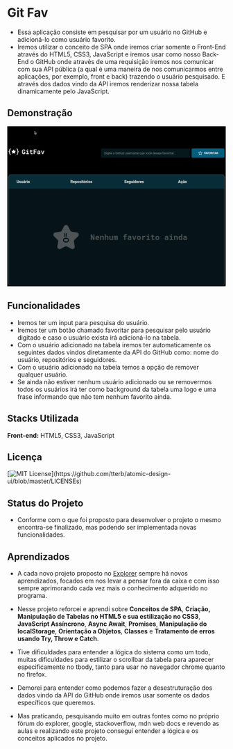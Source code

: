 
# Git Fav

- Essa aplicação consiste em pesquisar por um usuário no GitHub e adicioná-lo como usuário favorito.
- Iremos utilizar o conceito de SPA onde iremos criar somente o Front-End através do HTML5, CSS3, JavaScript e iremos usar como nosso Back-End o GitHub onde através de uma requisição iremos nos comunicar com sua API pública (a qual é uma maneira de nos comunicarmos entre aplicações, por exemplo, front e back) trazendo o usuário pesquisado. E através dos dados vindo da API iremos renderizar nossa tabela dinamicamente pelo JavaScript.


## Demonstração
<img src="https://github.com/wiltonmartinsdev/Git-Fav/blob/main/assets/gitfav.gif"/>


## Funcionalidades
- Iremos ter um input para pesquisa do usuário.
- Iremos ter um botão chamado favoritar para pesquisar pelo usuário digitado e caso o usuário exista irá adicioná-lo na tabela.
- Com o usuário adicionado na tabela iremos ter automaticamente os seguintes dados vindos diretamente da API do GitHub como: nome do usuário, repositórios e seguidores.
- Com o usuário adicionado na tabela temos a opção de remover qualquer usuário.
- Se ainda não estiver nenhum usuário adicionado ou se removermos todos os usuários irá ter como background da tabela uma logo e uma frase informando que não tem nenhum favorito ainda. 


## Stacks Utilizada

**Front-end:** HTML5, CSS3, JavaScript


## Licença

[![MIT License](https://img.shields.io/apm/l/atomic-design-ui.svg?)](https://github.com/tterb/atomic-design-ui/blob/master/LICENSEs)


## Status do Projeto

- Conforme com o que foi proposto para desenvolver o projeto o mesmo encontra-se finalizado, mas podendo ser implementada novas funcionalidades.


## Aprendizados

- A cada novo projeto proposto no [Explorer](https://www.rocketseat.com.br/explorer) sempre há novos aprendizados, focados em nos levar a pensar fora da caixa e com isso sempre aprimorando cada vez mais o conhecimento adquerido no programa.  

- Nesse projeto reforcei e aprendi sobre **Conceitos de SPA**, **Criação, Manipulação de Tabelas no HTML5 e sua estilização no CSS3**, **JavaScript Assíncrono**, **Async Await**, **Promises**, **Manipulação do localStorage**, **Orientação a Objetos**, **Classes** e **Tratamento de erros usando Try, Throw e Catch**.
- Tive dificuldades para entender a lógica do sistema como um todo, muitas dificuldades para estilizar o scrollbar da tabela para aparecer especificamente no tbody, tanto para usar no navegador chrome quanto no firefox.
- Demorei para entender como podemos fazer a desestruturação dos dados vindo da API do GitHub onde iremos usar somente os dados específicos que queremos.
- Mas praticando, pesquisando muito em outras fontes como no próprio fórum do explorer, google, stackoverflow, mdn web docs e revendo as aulas e realizando este projeto consegui entender a lógica e os conceitos aplicados no projeto.

